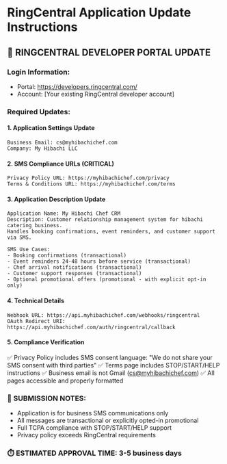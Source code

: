 # RingCentral Application Update Instructions

## 🎯 RINGCENTRAL DEVELOPER PORTAL UPDATE

### Login Information:
- Portal: https://developers.ringcentral.com/
- Account: [Your existing RingCentral developer account]

### Required Updates:

#### 1. Application Settings Update
```
Business Email: cs@myhibachichef.com
Company: My Hibachi LLC
```

#### 2. SMS Compliance URLs (CRITICAL)
```
Privacy Policy URL: https://myhibachichef.com/privacy
Terms & Conditions URL: https://myhibachichef.com/terms
```

#### 3. Application Description Update
```
Application Name: My Hibachi Chef CRM
Description: Customer relationship management system for hibachi catering business. 
Handles booking confirmations, event reminders, and customer support via SMS.

SMS Use Cases:
- Booking confirmations (transactional)
- Event reminders 24-48 hours before service (transactional)
- Chef arrival notifications (transactional)  
- Customer support responses (transactional)
- Optional promotional offers (promotional - with explicit opt-in only)
```

#### 4. Technical Details
```
Webhook URL: https://api.myhibachichef.com/webhooks/ringcentral
OAuth Redirect URI: https://api.myhibachichef.com/auth/ringcentral/callback
```

#### 5. Compliance Verification
✅ Privacy Policy includes SMS consent language: "We do not share your SMS consent with third parties"
✅ Terms page includes STOP/START/HELP instructions
✅ Business email is not Gmail (cs@myhibachichef.com)
✅ All pages accessible and properly formatted

### 📝 SUBMISSION NOTES:
- Application is for business SMS communications only
- All messages are transactional or explicitly opted-in promotional
- Full TCPA compliance with STOP/START/HELP support
- Privacy policy exceeds RingCentral requirements

### ⏱️ ESTIMATED APPROVAL TIME: 3-5 business days